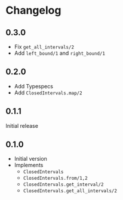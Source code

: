 # Changelog

## 0.3.0

* Fix `get_all_intervals/2`
* Add `left_bound/1` and `right_bound/1`

## 0.2.0

* Add Typespecs
* Add `ClosedIntervals.map/2`

## 0.1.1

Initial release

## 0.1.0

* Initial version
* Implements
    * `ClosedIntervals`
    * `ClosedIntervals.from/1,2`
    * `ClosedIntervals.get_interval/2`
    * `ClosedIntervals.get_all_intervals/2`
